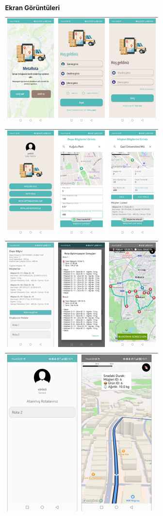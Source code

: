 ## Ekran Görüntüleri

| ![1](ekran_resimleri/1.jpeg) | ![2](ekran_resimleri/2.jpeg) | ![3](ekran_resimleri/3.jpeg) |
|------------------------------|------------------------------|------------------------------|

| ![4](ekran_resimleri/4.jpeg) | ![5](ekran_resimleri/5.jpeg) | ![6](ekran_resimleri/6.jpeg) |
|------------------------------|------------------------------|------------------------------|

| ![7](ekran_resimleri/7.jpeg) | ![8](ekran_resimleri/8.jpeg) | ![9](ekran_resimleri/9.jpeg) |
|------------------------------|------------------------------|------------------------------|

| ![10](ekran_resimleri/10.jpeg) | ![11](ekran_resimleri/11.jpeg) |  |
|------------------------------|------------------------------|------------------------------|
